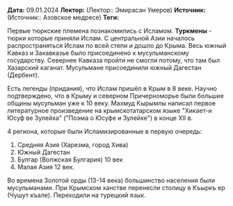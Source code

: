 **Дата:** 09.01.2024
**Лектор:** (Лектор::  Эмирасан Умеров)
**Источник:** (Источник:: Азовское медресе)
**Теги:** 

Первые тюркские племена познакомились с Исламом. **Туркмены** - тюрки которые приняли Ислам. С центральной Азии началось распространяться Ислам по всей степи и дошло до Крыма. Весь южный Кавказ и Закавказье было присоединено к мусульманскому государству. Севернее Кавказа пройти не смогли потому, что там был Хазарский каганат. Мусульмане присоединили южный Дагестан (Дербент).

Есть легенды (придания), что Ислам пришёл в Крым в 8 веке. Научно подтверждено, что в Крыму и северном Причерноморье были большие общины мусульман уже к 10 веку. Махмуд Кырымлы написал первое литературное произведение на крымскотатарском языке "Хикает-и Юсуф ве Зулейха" ("Поэма о Юсуфе и Зулейхе") в конце XII в.

4 региона, которые были Исламизированные в первую очередь:
1) Средняя Азия (Харезма, город Хива)
2) Южный Дагестан
3) Булгар (Волжская Булгария) 10 век
4) Малая Азия 12 век.

Во времена Золотой орды (13-14 века) большинство населения были мусульманами. При Крымском ханстве перенесли столицу в Къыркъ ер (Чушут къале). Переходили на турецкий язык.
